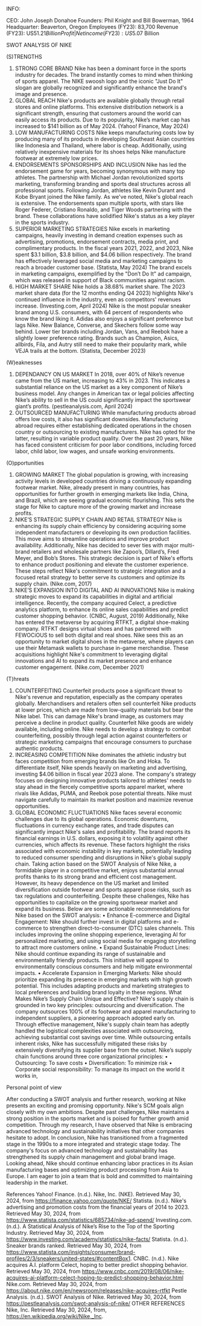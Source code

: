 INFO:

CEO: John Joseph Donahoe
 Founders: Phil Knight and Bill Bowerman, 1964
Headquarter: Beaverton, Oregon
 Employees (FY23): 83,700
Revenue (FY23): US$51.21 Billion
 Profit | Net income (FY23): US$5.07 Billion

SWOT ANALYSIS OF NIKE

(S)TRENGTHS
1. STRONG CORE BRAND
Nike has been a dominant force in the sports industry for decades. The brand instantly comes to mind when thinking of sports apparel. The NIKE swoosh logo and the iconic "Just Do It" slogan are globally recognized and significantly enhance the brand's image and presence.
2. GLOBAL REACH
Nike's products are available globally through retail stores and online platforms. This extensive distribution network is a significant strength, ensuring that customers around the world can easily access its products. Due to its popularity, Nike’s market cap has increased to $141 billion as of May 2024. (Yahoo! Finance, May 2024)
3. LOW MANUFACTURING COSTS
Nike keeps manufacturing costs low by producing many of its products in developing Southeast Asian countries like Indonesia and Thailand, where labor is cheap. Additionally, using relatively inexpensive materials for its shoes helps Nike manufacture footwear at extremely low prices.
4. ENDORSEMENTS SPONSORSHIPS AND INCLUSION
Nike has led the endorsement game for years, becoming synonymous with many top athletes. The partnership with Michael Jordan revolutionized sports marketing, transforming branding and sports deal structures across all professional sports. Following Jordan, athletes like Kevin Durant and Kobe Bryant joined the Nike family. 
As we've noted, Nike's global reach is extensive. The endorsements span multiple sports, with stars like Roger Federer, Cristiano Ronaldo, and Tiger Woods partnering with the brand. These collaborations have solidified Nike's status as a key player in the sports industry.
5. SUPERIOR MARKETING STRATEGIES
Nike excels in marketing campaigns, heavily investing in demand creation expenses such as advertising, promotions, endorsement contracts, media print, and complimentary products. In the fiscal years 2021, 2022, and 2023, Nike spent $3.1 billion, $3.8 billion, and $4.06 billion respectively. The brand has effectively leveraged social media and marketing campaigns to reach a broader customer base. (Statista, May 2024)
The brand excels in marketing campaigns, exemplified by the "Don’t Do It" ad campaign, which was released in support of Black communities against racism.
6. HIGH MARKET SHARE
Nike holds a 38.68% market share. The 2023 market share data (for the 12 months ending Q4 2023) highlights Nike's continued influence in the industry, even as competitors' revenues increase. (Investing.com, April 2024)
Nike is the most popular sneaker brand among U.S. consumers, with 64 percent of respondents who know the brand liking it. Adidas also enjoys a significant preference but lags Nike. New Balance, Converse, and Skechers follow some way behind. Lower tier brands including Jordan, Vans, and Reebok have a slightly lower preference rating. Brands such as Champion, Asics, allbirds, Fila, and Autry still need to make their popularity mark, while VEJA trails at the bottom. (Statista, December 2023)

(W)eaknesses
1. DEPENDANCY ON US MARKET
In 2018, over 40% of Nike’s revenue came from the US market, increasing to 43% in 2023. This indicates a substantial reliance on the US market as a key component of Nike’s business model. Any changes in American tax or legal policies affecting Nike’s ability to sell in the US could significantly impact the sportswear giant’s profits. (pestleanalysis.com, April 2024)
2. OUTSOURCED MANUFACTURING 
While manufacturing products abroad offers low costs, it also has significant downsides. Manufacturing abroad requires either establishing dedicated operations in the chosen country or outsourcing to existing manufacturers. Nike has opted for the latter, resulting in variable product quality.
Over the past 20 years, Nike has faced consistent criticism for poor labor conditions, including forced labor, child labor, low wages, and unsafe working environments.

(O)pportunities
1. GROWING MARKET
The global population is growing, with increasing activity levels in developed countries driving a continuously expanding footwear market. Nike, already present in many countries, has opportunities for further growth in emerging markets like India, China, and Brazil, which are seeing gradual economic flourishing. This sets the stage for Nike to capture more of the growing market and increase profits.
2. NIKE’S STRATEGIC SUPPLY CHAIN AND RETAIL STRATEGY
Nike is enhancing its supply chain efficiency by considering acquiring some independent manufacturers or developing its own production facilities. This move aims to streamline operations and improve product availability.
Additionally, Nike has decided to sever ties with major multi-brand retailers and wholesale partners like Zapoo’s, Dillard’s, Fred Meyer, and Bob’s Stores. This strategic decision is part of Nike's efforts to enhance product positioning and elevate the customer experience. These steps reflect Nike's commitment to strategic integration and a focused retail strategy to better serve its customers and optimize its supply chain. (Nike.com, 2017)
3. NIKE’S EXPANSION INTO DIGITAL AND AI INNOVATIONS
Nike is making strategic moves to expand its capabilities in digital and artificial intelligence. Recently, the company acquired Celect, a predictive analytics platform, to enhance its online sales capabilities and predict customer shopping behavior. (CNBC, August, 2019)
Additionally, Nike has entered the metaverse by acquiring RTFKT, a digital shoe-making company. RTFKT designs virtual shoes and has partnered with FEWOCiOUS to sell both digital and real shoes. Nike sees this as an opportunity to market digital shoes in the metaverse, where players can use their Metamask wallets to purchase in-game merchandise. These acquisitions highlight Nike's commitment to leveraging digital innovations and AI to expand its market presence and enhance customer engagement. (Nike.com, December 2021)

(T)hreats
 1. COUNTERFEITING
Counterfeit products pose a significant threat to Nike's revenue and reputation, especially as the company operates globally. Merchandisers and retailers often sell counterfeit Nike products at lower prices, which are made from low-quality materials but bear the Nike label. This can damage Nike's brand image, as customers may perceive a decline in product quality. Counterfeit Nike goods are widely available, including online. Nike needs to develop a strategy to combat counterfeiting, possibly through legal action against counterfeiters or strategic marketing campaigns that encourage consumers to purchase authentic products.
 2. INCREASING COMPETITION 
Nike dominates the athletic industry but faces competition from emerging brands like On and Hoka. To differentiate itself, Nike spends heavily on marketing and advertising, investing $4.06 billion in fiscal year 2023 alone. The company's strategy focuses on designing innovative products tailored to athletes' needs to stay ahead in the fiercely competitive sports apparel market, where rivals like Adidas, PUMA, and Reebok pose potential threats. Nike must navigate carefully to maintain its market position and maximize revenue opportunities.
 3. GLOBAL ECONOMIC FLUCTUATIONS 
Nike faces several economic challenges due to its global operations. Economic downturns, fluctuations in currency exchange rates, and trade disputes can significantly impact Nike's sales and profitability. The brand reports its financial earnings in U.S. dollars, exposing it to volatility against other currencies, which affects its revenue. These factors highlight the risks associated with economic instability in key markets, potentially leading to reduced consumer spending and disruptions in Nike's global supply chain.
Taking action based on the SWOT Analysis of Nike
Nike, a formidable player in a competitive market, enjoys substantial annual profits thanks to its strong brand and efficient cost management. However, its heavy dependence on the US market and limited diversification outside footwear and sports apparel pose risks, such as tax regulations and counterfeiting. Despite these challenges, Nike has opportunities to capitalize on the growing sportswear market and expand its business.
Below are some actionable recommendations for Nike based on the SWOT analysis:
•	Enhance E-commerce and Digital Engagement: Nike should further invest in digital platforms and e-commerce to strengthen direct-to-consumer (DTC) sales channels. This includes improving the online shopping experience, leveraging AI for personalized marketing, and using social media for engaging storytelling to attract more customers online.
•	Expand Sustainable Product Lines: Nike should continue expanding its range of sustainable and environmentally friendly products. This initiative will appeal to environmentally conscious consumers and help mitigate environmental impacts.
•	Accelerate Expansion in Emerging Markets: Nike should prioritize expanding its presence in emerging markets with high growth potential. This includes adapting products and marketing strategies to local preferences and building brand loyalty in these regions.
What Makes Nike’s Supply Chain Unique and Effective?
Nike's supply chain is grounded in two key principles: outsourcing and diversification. The company outsources 100% of its footwear and apparel manufacturing to independent suppliers, a pioneering approach adopted early on. Through effective management, Nike's supply chain team has adeptly handled the logistical complexities associated with outsourcing, achieving substantial cost savings over time. While outsourcing entails inherent risks, Nike has successfully mitigated these risks by extensively diversifying its supplier base from the outset. 
Nike’s supply chain functions around three core organizational principles:
•	Outsourcing: To save costs
•	Diversification: To minimize risk
•	Corporate social responsibility: To manage its impact on the world it works in,

Personal point of view

After conducting a SWOT analysis and further research, working at Nike presents an exciting and promising opportunity. Nike's SCM goals align closely with my own ambitions. Despite past challenges, Nike maintains a strong position in the sports market and is poised for further growth amid competition. Through my research, I have observed that Nike is embracing advanced technology and sustainability initiatives that other companies hesitate to adopt.
In conclusion, Nike has transitioned from a fragmented stage in the 1990s to a more integrated and strategic stage today. The company's focus on advanced technology and sustainability has strengthened its supply chain management and global brand image. Looking ahead, Nike should continue enhancing labor practices in its Asian manufacturing bases and optimizing product processing from Asia to Europe. I am eager to join a team that is bold and committed to maintaining leadership in the market.

References
Yahoo! Finance. (n.d.). Nike, Inc. (NKE). Retrieved May 30, 2024, from https://finance.yahoo.com/quote/NKE/
Statista. (n.d.). Nike's advertising and promotion costs from the financial years of 2014 to 2023. Retrieved May 30, 2024, from  https://www.statista.com/statistics/685734/nike-ad-spend/
Investing.com. (n.d.). A Statistical Analysis of Nike’s Rise to the Top of the Sporting Industry. Retrieved May 30, 2024, from  https://www.investing.com/academy/statistics/nike-facts/
Statista. (n.d.). Sneaker brands ranked. Retrieved May 30, 2024, from https://www.statista.com/insights/consumer/brand-profiles/2/3/sneakers/united-states/#contentBox1.
CNBC. (n.d.). Nike acquires A.I. platform Celect, hoping to better predict shopping behavior. Retrieved May 30, 2024, from https://www.cnbc.com/2019/08/06/nike-acquires-ai-platform-celect-hoping-to-predict-shopping-behavior.html
Nike.com. Retrieved May 30, 2024, from https://about.nike.com/en/newsroom/releases/nike-acquires-rtfkt
Pestle Analysis. (n.d.). SWOT Analysis of Nike. Retrieved May 30, 2024, from  https://pestleanalysis.com/swot-analysis-of-nike/
OTHER REFERENCES
Nike, Inc. Retrieved May 30, 2024, from, https://en.wikipedia.org/wiki/Nike,_Inc.
